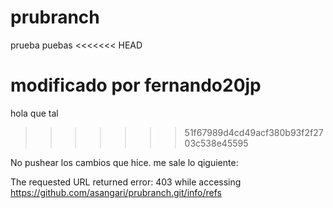 prubranch
=========

prueba puebas
<<<<<<< HEAD

modificado por fernando20jp
=======
hola que tal
>>>>>>> 51f67989d4cd49acf380b93f2f2703c538e45595

No pushear los cambios que hice. me sale lo qiguiente:

The requested URL returned error: 403 while accessing https://github.com/asangari/prubranch.git/info/refs